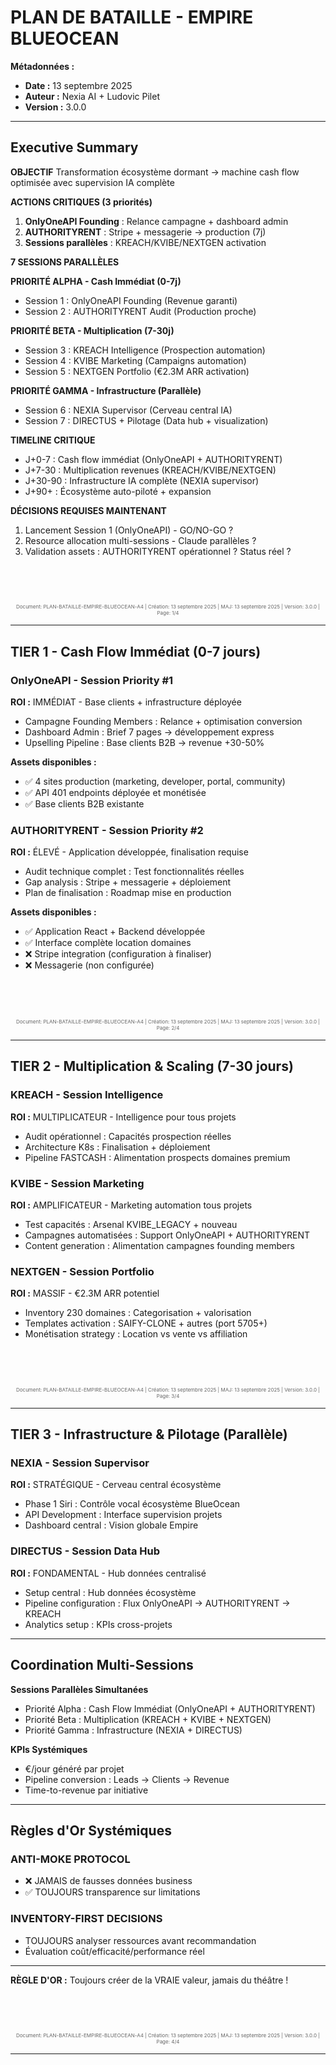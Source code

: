 # PLAN DE BATAILLE - EMPIRE BLUEOCEAN

**Métadonnées :**
- **Date :** 13 septembre 2025  
- **Auteur :** Nexia AI + Ludovic Pilet
- **Version :** 3.0.0

---

## Executive Summary

**OBJECTIF**
Transformation écosystème dormant → machine cash flow optimisée 
avec supervision IA complète

**ACTIONS CRITIQUES (3 priorités)**
1. **OnlyOneAPI Founding** : Relance campagne + dashboard admin 
2. **AUTHORITYRENT** : Stripe + messagerie → production (7j)
3. **Sessions parallèles** : KREACH/KVIBE/NEXTGEN activation

**7 SESSIONS PARALLÈLES**

**PRIORITÉ ALPHA - Cash Immédiat (0-7j)**
- Session 1 : OnlyOneAPI Founding (Revenue garanti)
- Session 2 : AUTHORITYRENT Audit (Production proche)

**PRIORITÉ BETA - Multiplication (7-30j)**  
- Session 3 : KREACH Intelligence (Prospection automation)
- Session 4 : KVIBE Marketing (Campaigns automation) 
- Session 5 : NEXTGEN Portfolio (€2.3M ARR activation)

**PRIORITÉ GAMMA - Infrastructure (Parallèle)**
- Session 6 : NEXIA Supervisor (Cerveau central IA)
- Session 7 : DIRECTUS + Pilotage (Data hub + visualization)

**TIMELINE CRITIQUE**
- J+0-7 : Cash flow immédiat (OnlyOneAPI + AUTHORITYRENT)
- J+7-30 : Multiplication revenues (KREACH/KVIBE/NEXTGEN) 
- J+30-90 : Infrastructure IA complète (NEXIA supervisor)
- J+90+ : Écosystème auto-piloté + expansion

**DÉCISIONS REQUISES MAINTENANT**
1. Lancement Session 1 (OnlyOneAPI) - GO/NO-GO ?
2. Resource allocation multi-sessions - Claude parallèles ?
3. Validation assets : AUTHORITYRENT opérationnel ? Status réel ?

<!-- Pied de page page 1 -->
<div style="font-size: 6pt; color: #666; text-align: center; margin-top: 2cm;">
Document: PLAN-BATAILLE-EMPIRE-BLUEOCEAN-A4 | Création: 13 septembre 2025 | MAJ: 13 septembre 2025 | Version: 3.0.0 | Page: 1/4
</div>

---
<div style="page-break-before: always;"></div>

## TIER 1 - Cash Flow Immédiat (0-7 jours)

### OnlyOneAPI - Session Priority #1
**ROI :** IMMÉDIAT - Base clients + infrastructure déployée
- Campagne Founding Members : Relance + optimisation conversion
- Dashboard Admin : Brief 7 pages → développement express
- Upselling Pipeline : Base clients B2B → revenue +30-50%

**Assets disponibles :**
- ✅ 4 sites production (marketing, developer, portal, community)
- ✅ API 401 endpoints déployée et monétisée
- ✅ Base clients B2B existante

### AUTHORITYRENT - Session Priority #2
**ROI :** ÉLEVÉ - Application développée, finalisation requise
- Audit technique complet : Test fonctionnalités réelles
- Gap analysis : Stripe + messagerie + déploiement
- Plan de finalisation : Roadmap mise en production

**Assets disponibles :**
- ✅ Application React + Backend développée
- ✅ Interface complète location domaines
- ❌ Stripe integration (configuration à finaliser)
- ❌ Messagerie (non configurée)

<!-- Pied de page page 2 -->
<div style="font-size: 6pt; color: #666; text-align: center; margin-top: 2cm;">
Document: PLAN-BATAILLE-EMPIRE-BLUEOCEAN-A4 | Création: 13 septembre 2025 | MAJ: 13 septembre 2025 | Version: 3.0.0 | Page: 2/4
</div>

---
<div style="page-break-before: always;"></div>

## TIER 2 - Multiplication & Scaling (7-30 jours)

### KREACH - Session Intelligence
**ROI :** MULTIPLICATEUR - Intelligence pour tous projets
- Audit opérationnel : Capacités prospection réelles  
- Architecture K8s : Finalisation + déploiement
- Pipeline FASTCASH : Alimentation prospects domaines premium

### KVIBE - Session Marketing
**ROI :** AMPLIFICATEUR - Marketing automation tous projets
- Test capacités : Arsenal KVIBE_LEGACY + nouveau
- Campagnes automatisées : Support OnlyOneAPI + AUTHORITYRENT
- Content generation : Alimentation campagnes founding members

### NEXTGEN - Session Portfolio
**ROI :** MASSIF - €2.3M ARR potentiel
- Inventory 230 domaines : Categorisation + valorisation
- Templates activation : SAIFY-CLONE + autres (port 5705+)
- Monétisation strategy : Location vs vente vs affiliation

<!-- Pied de page page 3 -->
<div style="font-size: 6pt; color: #666; text-align: center; margin-top: 2cm;">
Document: PLAN-BATAILLE-EMPIRE-BLUEOCEAN-A4 | Création: 13 septembre 2025 | MAJ: 13 septembre 2025 | Version: 3.0.0 | Page: 3/4
</div>

---
<div style="page-break-before: always;"></div>

## TIER 3 - Infrastructure & Pilotage (Parallèle)

### NEXIA - Session Supervisor
**ROI :** STRATÉGIQUE - Cerveau central écosystème
- Phase 1 Siri : Contrôle vocal écosystème BlueOcean
- API Development : Interface supervision projets
- Dashboard central : Vision globale Empire

### DIRECTUS - Session Data Hub
**ROI :** FONDAMENTAL - Hub données centralisé
- Setup central : Hub données écosystème
- Pipeline configuration : Flux OnlyOneAPI → AUTHORITYRENT → KREACH
- Analytics setup : KPIs cross-projets

---

## Coordination Multi-Sessions

**Sessions Parallèles Simultanées**
- Priorité Alpha : Cash Flow Immédiat (OnlyOneAPI + AUTHORITYRENT)
- Priorité Beta : Multiplication (KREACH + KVIBE + NEXTGEN)
- Priorité Gamma : Infrastructure (NEXIA + DIRECTUS)

**KPIs Systémiques**
- €/jour généré par projet
- Pipeline conversion : Leads → Clients → Revenue
- Time-to-revenue par initiative

---

## Règles d'Or Systémiques

### ANTI-MOKE PROTOCOL
- ❌ JAMAIS de fausses données business
- ✅ TOUJOURS transparence sur limitations

### INVENTORY-FIRST DECISIONS
- TOUJOURS analyser ressources avant recommandation
- Évaluation coût/efficacité/performance réel

---

**RÈGLE D'OR :** Toujours créer de la VRAIE valeur, jamais du théâtre !

<!-- Pied de page final page 4 -->
<div style="font-size: 6pt; color: #666; text-align: center; margin-top: 2cm;">
Document: PLAN-BATAILLE-EMPIRE-BLUEOCEAN-A4 | Création: 13 septembre 2025 | MAJ: 13 septembre 2025 | Version: 3.0.0 | Page: 4/4
</div>

---